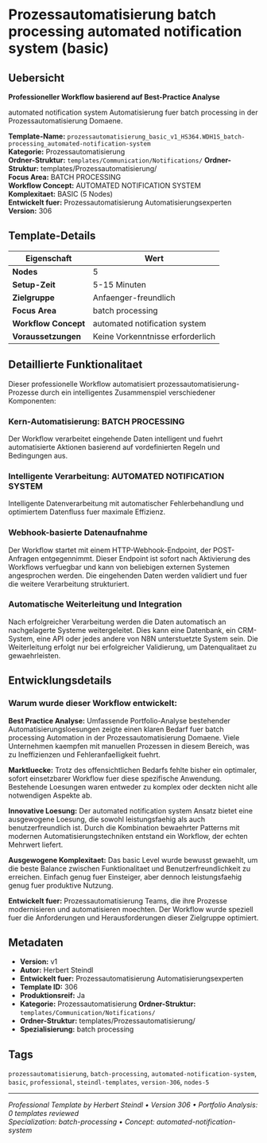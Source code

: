 # Prozessautomatisierung batch processing automated notification system (basic)

## Uebersicht

**Professioneller Workflow basierend auf Best-Practice Analyse**

automated notification system Automatisierung fuer batch processing in der Prozessautomatisierung Domaene.

**Template-Name:** `prozessautomatisierung_basic_v1_HS364.WDH1S_batch-processing_automated-notification-system`  
**Kategorie:** Prozessautomatisierung  
**Ordner-Struktur:** `templates/Communication/Notifications/`
**Ordner-Struktur:** templates/Prozessautomatisierung/  
**Focus Area:** BATCH PROCESSING  
**Workflow Concept:** AUTOMATED NOTIFICATION SYSTEM  
**Komplexitaet:** BASIC (5 Nodes)  
**Entwickelt fuer:** Prozessautomatisierung Automatisierungsexperten  
**Version:** 306

## Template-Details

| **Eigenschaft** | **Wert** |
|------------------|----------|
| **Nodes** | 5 |
| **Setup-Zeit** | 5-15 Minuten |
| **Zielgruppe** | Anfaenger-freundlich |
| **Focus Area** | batch processing |
| **Workflow Concept** | automated notification system |
| **Voraussetzungen** | Keine Vorkenntnisse erforderlich |

## Detaillierte Funktionalitaet

Dieser professionelle Workflow automatisiert prozessautomatisierung-Prozesse durch ein intelligentes Zusammenspiel verschiedener Komponenten:

### Kern-Automatisierung: BATCH PROCESSING
Der Workflow verarbeitet eingehende Daten intelligent und fuehrt automatisierte Aktionen basierend auf vordefinierten Regeln und Bedingungen aus.

### Intelligente Verarbeitung: AUTOMATED NOTIFICATION SYSTEM
Intelligente Datenverarbeitung mit automatischer Fehlerbehandlung und optimiertem Datenfluss fuer maximale Effizienz.

### Webhook-basierte Datenaufnahme
Der Workflow startet mit einem HTTP-Webhook-Endpoint, der POST-Anfragen entgegennimmt. Dieser Endpoint ist sofort nach Aktivierung des Workflows verfuegbar und kann von beliebigen externen Systemen angesprochen werden. Die eingehenden Daten werden validiert und fuer die weitere Verarbeitung strukturiert.

### Automatische Weiterleitung und Integration
Nach erfolgreicher Verarbeitung werden die Daten automatisch an nachgelagerte Systeme weitergeleitet. Dies kann eine Datenbank, ein CRM-System, eine API oder jedes andere von N8N unterstuetzte System sein. Die Weiterleitung erfolgt nur bei erfolgreicher Validierung, um Datenqualitaet zu gewaehrleisten.





## Entwicklungsdetails

### Warum wurde dieser Workflow entwickelt:

**Best Practice Analyse:** Umfassende Portfolio-Analyse bestehender Automatisierungsloesungen zeigte einen klaren Bedarf fuer batch processing Automation in der Prozessautomatisierung Domaene. Viele Unternehmen kaempfen mit manuellen Prozessen in diesem Bereich, was zu Ineffizienzen und Fehleranfaelligkeit fuehrt.

**Marktluecke:** Trotz des offensichtlichen Bedarfs fehlte bisher ein optimaler, sofort einsetzbarer Workflow fuer diese spezifische Anwendung. Bestehende Loesungen waren entweder zu komplex oder deckten nicht alle notwendigen Aspekte ab.

**Innovative Loesung:** Der automated notification system Ansatz bietet eine ausgewogene Loesung, die sowohl leistungsfaehig als auch benutzerfreundlich ist. Durch die Kombination bewaehrter Patterns mit modernen Automatisierungstechniken entstand ein Workflow, der echten Mehrwert liefert.

**Ausgewogene Komplexitaet:** Das basic Level wurde bewusst gewaehlt, um die beste Balance zwischen Funktionalitaet und Benutzerfreundlichkeit zu erreichen. Einfach genug fuer Einsteiger, aber dennoch leistungsfaehig genug fuer produktive Nutzung.

**Entwickelt fuer:** Prozessautomatisierung Teams, die ihre Prozesse modernisieren und automatisieren moechten. Der Workflow wurde speziell fuer die Anforderungen und Herausforderungen dieser Zielgruppe optimiert.

## Metadaten

- **Version:** v1
- **Autor:** Herbert Steindl
- **Entwickelt fuer:** Prozessautomatisierung Automatisierungsexperten
- **Template ID:** 306
- **Produktionsreif:** Ja
- **Kategorie:** Prozessautomatisierung
**Ordner-Struktur:** `templates/Communication/Notifications/`
- **Ordner-Struktur:** templates/Prozessautomatisierung/
- **Spezialisierung:** batch processing

## Tags

`prozessautomatisierung`, `batch-processing`, `automated-notification-system`, `basic`, `professional`, `steindl-templates`, `version-306`, `nodes-5`

---

*Professional Template by Herbert Steindl • Version 306 • Portfolio Analysis: 0 templates reviewed*  
*Specialization: batch-processing • Concept: automated-notification-system*